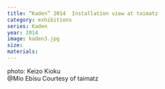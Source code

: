 ```yaml
---
title: “Kaden” 2014  Installation view at taimatz
category: exhibitions
series: Kaden
year: 2014
image: kaden3.jpg
size: 
materials: 
---
```


photo: Keizo Kioku  
@Mio Ebisu Courtesy of taimatz